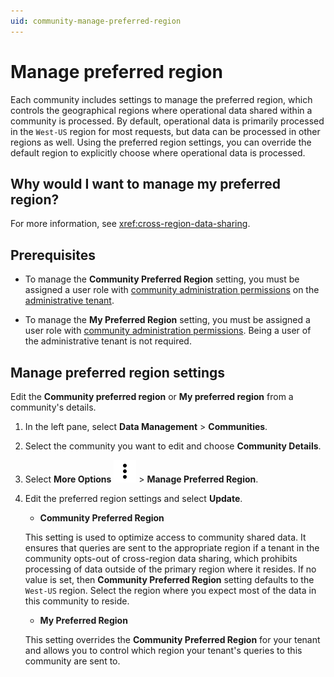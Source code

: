 ```yaml
---
uid: community-manage-preferred-region
---
```


# Manage preferred region

Each community includes settings to manage the preferred region, which controls the geographical regions where operational data shared within a community is processed. By default, operational data is primarily processed in the `West-US` region for most requests, but data can be processed in other regions as well. Using the preferred region settings, you can override the default region to explicitly choose where operational data is processed.

## Why would I want to manage my preferred region?

For more information, see <xref:cross-region-data-sharing>.

## Prerequisites

- To manage the **Community Preferred Region** setting, you must be assigned a user role with [community administration permissions](xref:community-community-roles#community-administrators) on the [administrative tenant](xref:community-community-roles#administrative-tenant).

- To manage the **My Preferred Region** setting, you must be assigned a user role with [community administration permissions](xref:community-community-roles#community-administrators). Being a user of the administrative tenant is not required. 

## Manage preferred region settings

Edit the **Community preferred region** or **My preferred region** from a community's details.

1. In the left pane, select **Data Management** > **Communities**.

1. Select the community you want to edit and choose **Community Details**.

1. Select **More Options** ![More Options](../_icons/default/dots-vertical.svg) > **Manage Preferred Region**.

1. Edit the preferred region settings and select **Update**.

   - **Community Preferred Region**

	This setting is used to optimize access to community shared data. It ensures that queries are sent to the appropriate region if a tenant in the community opts-out of cross-region data sharing, which prohibits processing of data outside of the primary region where it resides. If no value is set, then **Community Preferred Region** setting defaults to the `West-US` region. Select the region where you expect most of the data in this community to reside. 

   - **My Preferred Region**

	This setting overrides the **Community Preferred Region** for your tenant and allows you to control which region your tenant's queries to this community are sent to.
